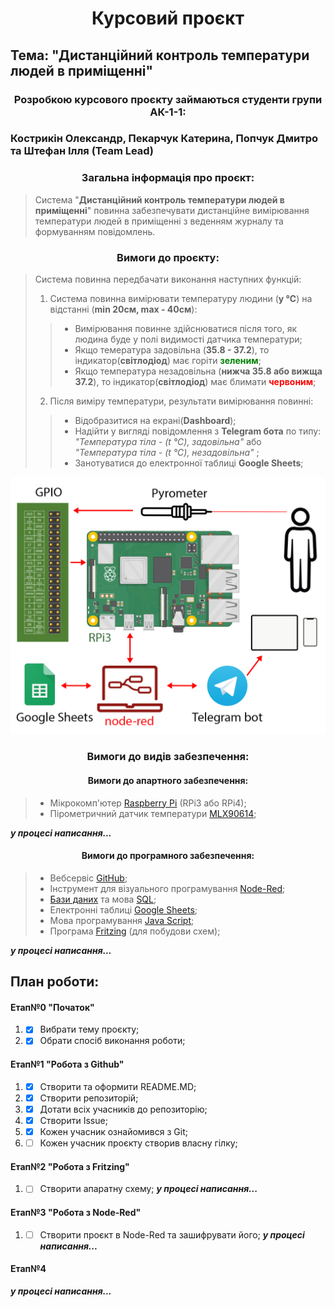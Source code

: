 # <center>**Курсовий проєкт**</center>
## Тема:  "Дистанційний контроль температури людей в приміщенні"

### <center> Розробкою курсового проєкту займаються студенти групи АК-1-1: </center>

### Кострикін Олександр, Пекарчук Катерина, Попчук Дмитро та Штефан Ілля (Team Lead) 

### <center>Загальна інформація  про проєкт:</center>
> Система "**Дистанційний контроль температури людей в приміщенні**" повинна забезпечувати дистанційне вимірювання температури людей в приміщенні з веденням журналу та формуванням повідомлень. 
>

 ### <center>Вимоги до проєкту:</center>
> Система повинна передбачати виконання наступних функцій:
>
> 1. Система повинна вимірювати температуру людини (**у ℃**)  на відстанні (**min 20см, max - 40см**):
> > * Вимірювання  повинне здійснюватися після того, як людина буде у полі видимості датчика температури;
> > * Якщо темература задовільна (**35.8 - 37.2**), то індикатор(**світлодіод**) має горіти  <span style="color:green">**зеленим**</span>;
> > * Якщо температура незадовільна (**нижча 35.8 або вижща 37.2**), то індикатор(**світлодіод**) має блимати  <span style="color:red">**червоним**</span>;
> 
> 2. Після виміру температури, результати вимірювання повинні:
> > * Відобразитися на екрані(**Dashboard**);
> > * Надійти у вигляді повідомлення з **Telegram бота** по типу: *"Температура тіла - (t ℃), задовільна"*  або *"Температура тіла - (t ℃), незадовільна"* ;
> > * Занотуватися до електронної таблиці **Google Sheets**;
> 

<kbd>
  <img src="/img/project-sheme.jpg" />
</kbd>

### <center> Вимоги до видів забезпечення:</center>

#### <center>Вимоги до апартного забезпечення:</center>
> * Мікрокомп'ютер [Raspberry Pi](https://uk.wikipedia.org/wiki/Raspberry_Pi) (RPi3 або RPi4);
> * Пірометричний датчик температури [MLX90614](https://arduino.ua/prod1431-modyl-beskontaktnogo-termmetra-mlx90614);
> 

***у процесі написання...***

#### <center>Вимоги до програмного забезпечення:</center>
> * Вебсервіс [GitHub](https://github.com);
> *  Інструмент для візуального програмування [Node-Red](https://uk.wikipedia.org/wiki/Node-RED);
> *  [Бази даних](https://uk.wikipedia.org/wiki/База_даних) та мова [SQL](https://uk.wikipedia.org/wiki/SQL);
> *  Електронні таблиці [Google Sheets](https://www.google.com/sheets/about/);
> *  Мова програмування [Java Script](https://uk.wikipedia.org/wiki/JavaScript);
> *  Програма [Fritzing](https://uk.wikipedia.org/wiki/Fritzing) (для побудови схем);
> 

***у процесі написання...***

## План роботи:
#### Етап№0 "Початок"
1.  - [x] Вибрати тему проєкту;
2.  - [x] Обрати спосіб виконання роботи;
      
#### Етап№1 "Робота з Github"
1. - [x] Створити та оформити README.MD;
2. - [x] Створити репозиторій;
2. - [x] Дотати всіх  учасників до репозиторію;
4. - [x] Створити Issue;
5. - [x] Кожен учасник ознайомився з Git;
6. - [ ] Кожен учасник проєкту створив власну гілку;

#### Етап№2 "Робота з Fritzing"
1. - [ ]   Створити апаратну схему;
***у процесі написання...***

#### Етап№3 "Робота з Node-Red"
1. - [ ]  Створити проєкт в Node-Red та зашифрувати його;
***у процесі написання...***

#### Етап№4
***у процесі написання...***
